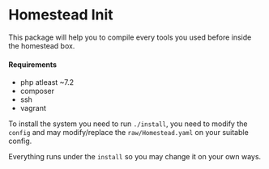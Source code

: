 # Homestead Init

This package will help you to compile every tools you used before inside the homestead box.

#### Requirements
- php atleast ~7.2
- composer
- ssh
- vagrant

To install the system you need to run `./install`, you need to modify the `config` and may modify/replace the `raw/Homestead.yaml` on your suitable config.

Everything runs under the `install` so you may change it on your own ways.
